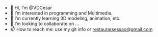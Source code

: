 - 👋 Hi, I’m @VDCesar
- 👀 I’m interested in programming and Multimedia.
- 🌱 I’m currently learning 3D modeling, animation, etc.
- 💞️ I’m looking to collaborate on ...
- 📫 How to reach me: use my git info or restaurarsessao@gmail.com

<!---
VDCesar/VDCesar is a ✨ special ✨ repository because its `README.md` (this file) appears on your GitHub profile.
You can click the Preview link to take a look at your changes.
--->
